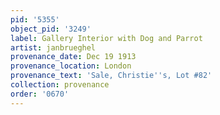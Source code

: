 ```yaml
---
pid: '5355'
object_pid: '3249'
label: Gallery Interior with Dog and Parrot
artist: janbrueghel
provenance_date: Dec 19 1913
provenance_location: London
provenance_text: 'Sale, Christie''s, Lot #82'
collection: provenance
order: '0670'
---
```

